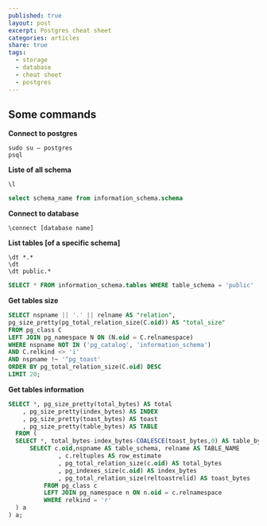 ```yaml
---
published: true
layout: post
excerpt: Postgres cheat sheet
categories: articles
share: true
tags:
  - storage
  - database
  - cheat sheet
  - postgres
---
```

## Some commands

**Connect to postgres**
```shell
sudo su – postgres
psql
```

**Liste of all schema**
```shell
\l 
```
```sql
select schema_name from information_schema.schema 
```

**Connect to database**
```shell
\connect [database name]
```

**List tables [of a specific schema]**
```shell
\dt *.*
\dt
\dt public.*
```
```sql
SELECT * FROM information_schema.tables WHERE table_schema = 'public'
```

**Get tables size**
```sql
SELECT nspname || '.' || relname AS "relation",
pg_size_pretty(pg_total_relation_size(C.oid)) AS "total_size"
FROM pg_class C
LEFT JOIN pg_namespace N ON (N.oid = C.relnamespace)
WHERE nspname NOT IN ('pg_catalog', 'information_schema')
AND C.relkind <> 'i'
AND nspname !~ '^pg_toast'
ORDER BY pg_total_relation_size(C.oid) DESC
LIMIT 20;
```

**Get tables information**
```sql
SELECT *, pg_size_pretty(total_bytes) AS total
    , pg_size_pretty(index_bytes) AS INDEX
    , pg_size_pretty(toast_bytes) AS toast
    , pg_size_pretty(table_bytes) AS TABLE
  FROM (
  SELECT *, total_bytes-index_bytes-COALESCE(toast_bytes,0) AS table_bytes FROM (
      SELECT c.oid,nspname AS table_schema, relname AS TABLE_NAME
              , c.reltuples AS row_estimate
              , pg_total_relation_size(c.oid) AS total_bytes
              , pg_indexes_size(c.oid) AS index_bytes
              , pg_total_relation_size(reltoastrelid) AS toast_bytes
          FROM pg_class c
          LEFT JOIN pg_namespace n ON n.oid = c.relnamespace
          WHERE relkind = 'r'
  ) a
) a;
```
